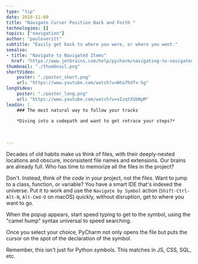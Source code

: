 ```yaml
---
type: "tip"
date: 2018-11-09
title: "Navigate Cursor Position Back and Forth "
technologies: []
topics: ["navigation"]
author: "pauleveritt"
subtitle: "Easily get back to where you were, or where you went."
seealso:
- title: "Navigate to Navigated Items"
  href: "https://www.jetbrains.com/help/pycharm/navigating-to-navigated-items.html"  
thumbnail: "./thumbnail.png"
shortVideo:
    poster: "./poster_short.png"
    url: "https://www.youtube.com/watch?v=Wto7hdfx-Sg"
longVideo:
    poster: "./poster_long.png"
    url: "https://www.youtube.com/watch?v=xIzqtXSbRpM"
leadin: |
    ### The most natural way to follow your tracks
    
    *Diving into a codepath and want to get retrace your steps?*

        
    
---
```


Decades of old habits make us think of files, with their deeply-nested 
locations and obscure, inconsistent file names and extensions. Our brains 
are already full. Who has time to memorize all the files in the project?

Don't. Instead, think of the *code* in your project, not the files. 
Want to jump to a class, function, or variable? You have a smart IDE 
that's indexed the universe. Put it to work and use the 
``Navigate by Symbol`` action (``Shift-Ctrl-Alt-N``, ``Alt-Cmd-O`` on 
macOS) quickly, without disruption, get to where you want to go.

When the popup appears, start speed typing to get to the symbol, using 
the "camel hump" syntax universal to speed searching.

Once you select your choice, PyCharm not only opens the file but 
puts the cursor on the spot of the declaration of the symbol.

Remember, this isn't just for Python symbols. This matches in JS, CSS, 
SQL, etc.
